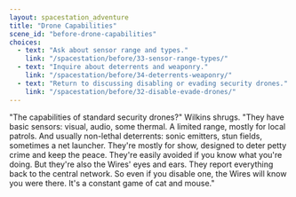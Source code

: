 ```yaml
---
layout: spacestation_adventure
title: "Drone Capabilities"
scene_id: "before-drone-capabilities"
choices:
  - text: "Ask about sensor range and types."
    link: "/spacestation/before/33-sensor-range-types/"
  - text: "Inquire about deterrents and weaponry."
    link: "/spacestation/before/34-deterrents-weaponry/"
  - text: "Return to discussing disabling or evading security drones."
    link: "/spacestation/before/32-disable-evade-drones/"
---
```


"The capabilities of standard security drones?" Wilkins shrugs. "They have basic sensors: visual, audio, some thermal. A limited range, mostly for local patrols. And usually non-lethal deterrents: sonic emitters, stun fields, sometimes a net launcher. They're mostly for show, designed to deter petty crime and keep the peace. They're easily avoided if you know what you're doing. But they're also the Wires' eyes and ears. They report everything back to the central network. So even if you disable one, the Wires will know you were there. It's a constant game of cat and mouse."
